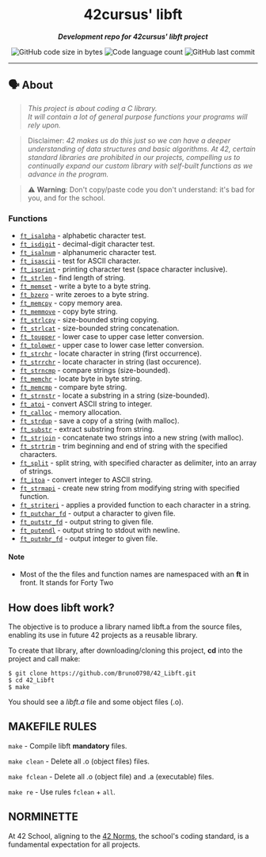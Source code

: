 <h1 align="center">
	42cursus' libft
</h1>

<p align="center">
	<b><i>Development repo for 42cursus' libft project</i></b><br>
</p>

<p align="center">
	<img alt="GitHub code size in bytes" src="https://img.shields.io/github/languages/code-size/bruno0798/42_libft?color=blueviolet" />
	<img alt="Code language count" src="https://img.shields.io/github/languages/count/bruno0798/42_libft?color=blue" />
	<img alt="GitHub last commit" src="https://img.shields.io/github/last-commit/bruno0798/42_libft?color=brightgreen" />
</p>

---

## 🗣️ About

> _This project is about coding a C library.<br>
It will contain a lot of general purpose functions your programs will rely upon._

> Disclaimer: *42 makes us do this just so we can have a deeper understanding of data structures 
and basic algorithms. At 42, certain standard libraries are prohibited in our projects, compelling us to continually expand our custom library with self-built functions as we advance in the program.*

> ⚠️ **Warning**: Don't copy/paste code you don't understand: it's bad for you, and for the school.

### Functions


* [`ft_isalpha`](ft_isalpha.c)			- alphabetic character test.
* [`ft_isdigit`](ft_isdigit.c)			- decimal-digit character test.
* [`ft_isalnum`](ft_isalnum.c)			- alphanumeric character test.
* [`ft_isascii`](ft_isascii.c)			- test for ASCII character.
* [`ft_isprint`](ft_isprint.c)			- printing character test (space character inclusive).
* [`ft_strlen`](ft_strlen.c)				- find length of string.
* [`ft_memset`](ft_memset.c)		- write a byte to a byte string.
* [`ft_bzero`](ft_bzero.c)		- write zeroes to a byte string.
* [`ft_memcpy`](ft_memcpy.c)		- copy memory area.
* [`ft_memmove`](ft_memmove.c)	- copy byte string.
* [`ft_strlcpy`](ft_strlcpy.c)			- size-bounded string copying.
* [`ft_strlcat`](ft_strlcat.c)			- size-bounded string concatenation.
* [`ft_toupper`](ft_toupper.c)			- lower case to upper case letter conversion.
* [`ft_tolower`](ft_tolower.c)			- upper case to lower case letter conversion.
* [`ft_strchr`](ft_strchr.c)				- locate character in string (first occurrence).
* [`ft_strrchr`](ft_strrchr.c)			- locate character in string (last occurence).
* [`ft_strncmp`](ft_strncmp.c) 			- compare strings (size-bounded).
* [`ft_memchr`](ft_memchr.c)		- locate byte in byte string.
* [`ft_memcmp`](ft_memcmp.c)		- compare byte string.
* [`ft_strnstr`](ft_strnstr.c)			- locate a substring in a string (size-bounded).
* [`ft_atoi`](ft_atoi.c)		- convert ASCII string to integer.
* [`ft_calloc`](ft_calloc.c)	- memory allocation.
* [`ft_strdup`](ft_strdup.c)				- save a copy of a string (with malloc).
* [`ft_substr`](ft_substr.c)				- extract substring from string.
* [`ft_strjoin`](ft_strjoin.c)			- concatenate two strings into a new string (with malloc).
* [`ft_strtrim`](ft_strtrim.c)			- trim beginning and end of string with the specified characters.
* [`ft_split`](ft_split.c)				- split string, with specified character as delimiter, into an array of strings.
* [`ft_itoa`](ft_itoa.c)					- convert integer to ASCII string.
* [`ft_strmapi`](ft_strmapi.c)			- create new string from modifying string with specified function.
* [`ft_striteri`](ft_striteri.c)			- applies a provided function to each character in a string.
* [`ft_putchar_fd`](ft_putchar_fd.c)		- output a character to given file.
* [`ft_putstr_fd`](ft_putstr_fd.c)		- output string to given file.
* [`ft_putendl`](ft_putendl.c) 	- output string to stdout with newline.
* [`ft_putnbr_fd`](ft_putnbr_fd.c)		- output integer to given file.


#### Note

- Most of the the files and function names are namespaced with an **ft** in front. It stands for Forty Two

## How does libft work?

The objective is to produce a library named libft.a from the source files, enabling its use in future 42 projects as a reusable library.

To create that library, after downloading/cloning this project, **cd** into the project and call make:
```
$ git clone https://github.com/Bruno0798/42_Libft.git
$ cd 42_Libft
$ make
```

You should see a *libft.a* file and some object files (.o).

## MAKEFILE RULES

`make` - Compile libft **mandatory** files.

`make clean` - Delete all .o (object files) files.

`make fclean` - Delete all .o (object file) and .a (executable) files.

`make re` - Use rules `fclean` + `all`.


## NORMINETTE
At 42 School, aligning to the [42 Norms](https://github.com/Bruno0798/42_libft/en_norm.pdf), the school's coding standard, is a fundamental expectation for all projects.
